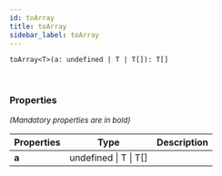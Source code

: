 ```yaml
---
id: toArray
title: toArray
sidebar_label: toArray
---
```


```tsx
toArray<T>(a: undefined | T | T[]): T[]
```
<br/>



### Properties

<font size="2"><i>(Mandatory properties are in bold)</i></font>

| Properties | Type | Description |
| --------- | ---- | ----------- |
| **a** | undefined \| T \| T[] |  |
